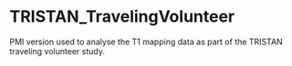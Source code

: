 # TRISTAN_TravelingVolunteer
PMI version used to analyse the T1 mapping data as part of the TRISTAN traveling volunteer study.
